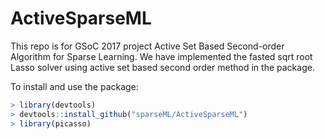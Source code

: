 # ActiveSparseML
This repo is for GSoC 2017 project Active Set Based Second-order Algorithm for Sparse Learning. We have implemented the fasted sqrt root Lasso solver using active set based second order method in the package.

To install and use the package:
```R
> library(devtools)
> devtools::install_github("sparseML/ActiveSparseML")
> library(picasso)
```
